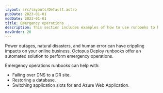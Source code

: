 ```yaml
---
layout: src/layouts/Default.astro
pubDate: 2023-01-01
modDate: 2023-01-01
title: Emergency operations
description: This section includes examples of how to use runbooks to help automate disaster recovery operations.
navOrder: 20
---
```


Power outages, natural disasters, and human error can have crippling impacts on your online business. Octopus Deploy runbooks offer an automated solution to perform emergency operations.

Emergency operations runbooks can help with:

- Failing over DNS to a DR site.
- Restoring a database.
- Switching application slots for and Azure Web Application.
